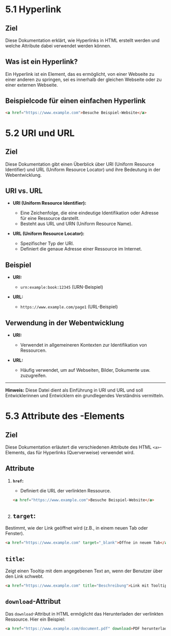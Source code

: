 # 5.1 Hyperlink

## Ziel

Diese Dokumentation erklärt, wie Hyperlinks in HTML erstellt werden und welche Attribute dabei verwendet werden können.

## Was ist ein Hyperlink?

Ein Hyperlink ist ein Element, das es ermöglicht, von einer Webseite zu einer anderen zu springen, sei es innerhalb der gleichen Webseite oder zu einer externen Webseite.

## Beispielcode für einen einfachen Hyperlink

```html
<a href="https://www.example.com">Besuche Beispiel-Website</a>
```

# 5.2 URI und URL

## Ziel

Diese Dokumentation gibt einen Überblick über URI (Uniform Resource Identifier) und URL (Uniform Resource Locator) und ihre Bedeutung in der Webentwicklung.

## URI vs. URL

- **URI (Uniform Resource Identifier):**
  - Eine Zeichenfolge, die eine eindeutige Identifikation oder Adresse für eine Ressource darstellt.
  - Besteht aus URL und URN (Uniform Resource Name).

- **URL (Uniform Resource Locator):**
  - Spezifischer Typ der URI.
  - Definiert die genaue Adresse einer Ressource im Internet.

## Beispiel

- **URI:**
  - `urn:example:book:12345` (URN-Beispiel)

- **URL:**
  - `https://www.example.com/page1` (URL-Beispiel)

## Verwendung in der Webentwicklung

- **URI:**
  - Verwendet in allgemeineren Kontexten zur Identifikation von Ressourcen.

- **URL:**
  - Häufig verwendet, um auf Webseiten, Bilder, Dokumente usw. zuzugreifen.

---
**Hinweis:** Diese Datei dient als Einführung in URI und URL und soll Entwicklerinnen und Entwicklern ein grundlegendes Verständnis vermitteln.

# 5.3 Attribute des <a>-Elements

## Ziel

Diese Dokumentation erläutert die verschiedenen Attribute des HTML `<a>`-Elements, das für Hyperlinks (Querverweise) verwendet wird.

## Attribute

1. **`href`:**
   - Definiert die URL der verlinkten Ressource.
   ```html
   <a href="https://www.example.com">Besuche Beispiel-Website</a>
    ```

2. ## `target`:

Bestimmt, wie der Link geöffnet wird (z.B., in einem neuen Tab oder Fenster).

```html
<a href="https://www.example.com" target="_blank">Öffne in neuem Tab</a>
```

## `title`:

Zeigt einen Tooltip mit dem angegebenen Text an, wenn der Benutzer über den Link schwebt.

```html
<a href="https://www.example.com" title="Beschreibung">Link mit Tooltip</a>
```

## `download`-Attribut

Das `download`-Attribut in HTML ermöglicht das Herunterladen der verlinkten Ressource. Hier ein Beispiel:

```html
<a href="https://www.example.com/document.pdf" download>PDF herunterladen</a>
```